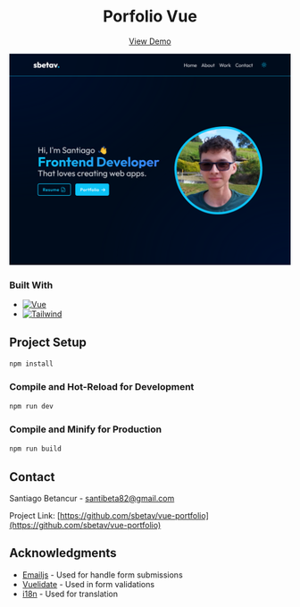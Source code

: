 <h1 align="center">Porfolio Vue</h1>

  <p align="center">
    <a href="https://sbetav.me" target="_blank">View Demo</a>
  </p>

[![Portfolio Vue][product-screenshot]](https://sbetav.me)

### Built With

- [![Vue][vue.js]][vue-url]
- [![Tailwind][tailwindcss]][tailwind-url]


## Project Setup

```sh
npm install
```

### Compile and Hot-Reload for Development

```sh
npm run dev
```

### Compile and Minify for Production

```sh
npm run build
```


## Contact

Santiago Betancur - santibeta82@gmail.com

Project Link: [https://github.com/sbetav/vue-portfolio](https://github.com/sbetav/vue-portfolio)


## Acknowledgments

- [Emailjs](https://www.emailjs.com/) - Used for handle form submissions
- [Vuelidate](https://vuelidate-next.netlify.app/) - Used in form validations
- [i18n](https://vue-i18n.intlify.dev/) - Used for translation

[product-screenshot]: src/assets/img//projects/portfolio.webp
[vue.js]: https://img.shields.io/badge/Vue.js-35495E?style=for-the-badge&logo=vuedotjs&logoColor=4FC08D
[vue-url]: https://vuejs.org/
[tailwindcss]: https://img.shields.io/static/v1?style=for-the-badge&message=Tailwind+CSS&color=222222&logo=Tailwind+CSS&logoColor=06B6D4&label=
[tailwind-url]: https://tailwindcss.com/
